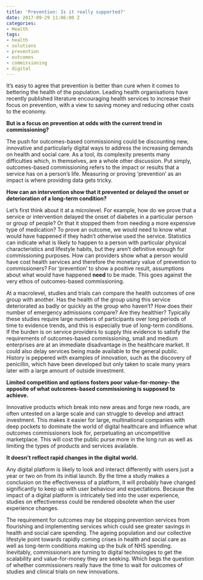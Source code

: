 ```yaml
---
title: 'Prevention: Is it really supported?'
date: 2017-09-29 11:06:00 Z
categories:
- Health
tags:
- health
- solutions
- prevention
- outcomes
- commissioning
- digital
---
```


It’s easy to agree that prevention is better than cure when it comes to bettering the health of the population. Leading health organisations have recently published literature encouraging health services to increase their focus on prevention, with a view to saving money and reducing other costs to the economy. 

**But is a focus on prevention at odds with the current trend in commissioning?**

The push for outcomes-based commissioning could be discounting new, innovative and particularly digital ways to address the increasing demands on health and social care. As a tool, its complexity presents many difficulties which, in themselves, are a whole other discussion. Put simply, outcomes-based commissioning refers to the impact or results that a service has on a person’s life. Measuring or proving ‘prevention’ as an impact is where providing data gets tricky.

**How can an intervention show that it prevented or delayed the onset or deterioration of a long-term condition?**

Let’s first think about it at a microlevel. For example, how do we prove that a service or intervention delayed the onset of diabetes in a particular person or group of people? Or that it stopped them from needing a more expensive type of medication? To prove an outcome, we would need to know what would have happened if they hadn’t otherwise used the service. Statistics can indicate what is likely to happen to a person with particular physical characteristics and lifestyle habits, but they aren’t definitive enough for commissioning purposes. How can providers show what a person would have cost health services and therefore the monetary value of prevention to commissioners? For ‘prevention’ to show a positive result, assumptions about what would have happened **need** to be made. This goes against the very ethos of outcomes-based commissioning.

At a macrolevel, studies and trials can compare the health outcomes of one group with another. Has the health of the group using this service deteriorated as badly or quickly as the group who haven’t? How does their number of emergency admissions compare? Are they healthier? Typically these studies require large numbers of participants over long periods of time to evidence trends, and this is especially true of long-term conditions. If the burden is on service providers to supply this evidence to satisfy the requirements of outcomes-based commissioning, small and medium enterprises are at an immediate disadvantage in the healthcare market. It could also delay services being made available to the general public. History is peppered with examples of innovation, such as the discovery of penicillin, which have been developed but only taken to scale many years later with a large amount of outside investment.

**Limited competition and options fosters poor value-for-money- the opposite of what outcomes-based commissioning is supposed to achieve.**

Innovative products which break into new areas and forge new roads, are often untested on a large scale and can struggle to develop and attract investment. This makes it easier for large, multinational companies with deep pockets to dominate the world of digital healthcare and influence what outcomes commissioners look for, perpetuating an uncompetitive marketplace. This will cost the public purse more in the long run as well as limiting the types of products and services available.

**It doesn't reflect rapid changes in the digital world.**

Any digital platform is likely to look and interact differently with users just a year or two on from its initial launch. By the time a study makes a conclusion on the effectiveness of a platform, it will probably have changed significantly to keep up with user behaviour and expectations. Because the impact of a digital platform is intricately tied into the user experience, studies on effectiveness could be rendered obsolete when the user experience changes.

The requirement for outcomes may be stopping prevention services from flourishing and implementing services which could see greater savings in health and social care spending. The ageing population and our collective lifestyle point towards rapidly coming crises in health and social care as well as long-term conditions making up the bulk of NHS spending. Inevitably, commissioners are turning to digital technologies to get the scalability and value-for-money they are seeking. Which begs the question of whether commissioners really have the time to wait for outcomes of studies and clinical trials on new innovations. 







